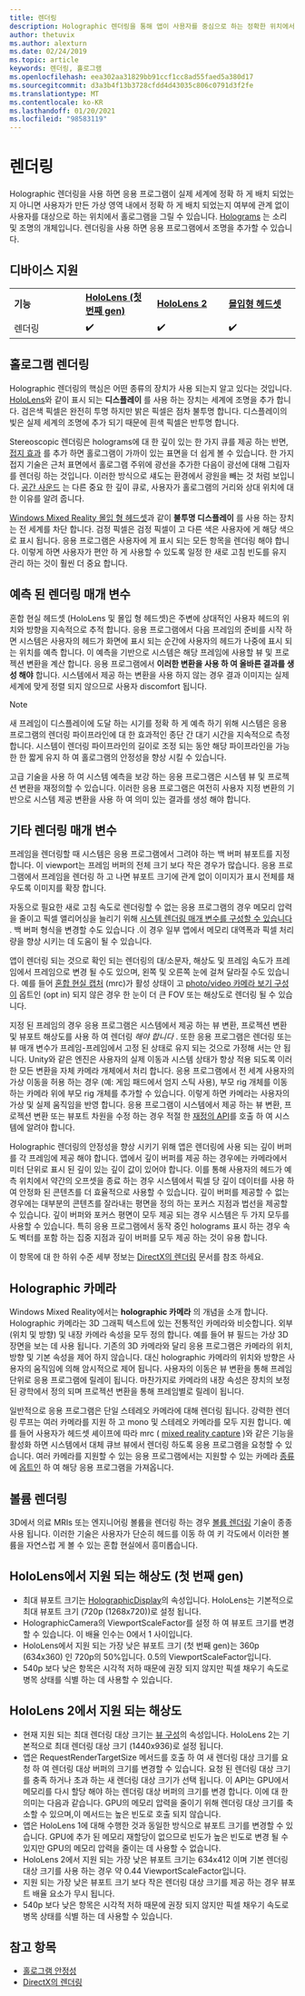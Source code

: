 ```yaml
---
title: 렌더링
description: Holographic 렌더링을 통해 앱이 사용자를 중심으로 하는 정확한 위치에서 홀로그램을 그릴 수 있도록 하는 방법을 알아봅니다.
author: thetuvix
ms.author: alexturn
ms.date: 02/24/2019
ms.topic: article
keywords: 렌더링, 홀로그램
ms.openlocfilehash: eea302aa31829bb91ccf1cc8ad55faed5a380d17
ms.sourcegitcommit: d3a3b4f13b3728cfdd4d43035c806c0791d3f2fe
ms.translationtype: MT
ms.contentlocale: ko-KR
ms.lasthandoff: 01/20/2021
ms.locfileid: "98583119"
---
```

# <a name="rendering"></a>렌더링

Holographic 렌더링을 사용 하면 응용 프로그램이 실제 세계에 정확 하 게 배치 되었는지 아니면 사용자가 만든 가상 영역 내에서 정확 하 게 배치 되었는지 여부에 관계 없이 사용자를 대상으로 하는 위치에서 홀로그램을 그릴 수 있습니다. [Holograms](../../discover/hologram.md) 는 소리 및 조명의 개체입니다. 렌더링을 사용 하면 응용 프로그램에서 조명을 추가할 수 있습니다.

## <a name="device-support"></a>디바이스 지원

<table>
    <colgroup>
    <col width="25%" />
    <col width="25%" />
    <col width="25%" />
    <col width="25%" />
    </colgroup>
    <tr>
        <td><strong>기능</strong></td>
        <td><a href="/hololens/hololens1-hardware"><strong>HoloLens (첫 번째 gen)</strong></a></td>
        <td><a href="https://docs.microsoft.com/hololens/hololens2-hardware"><strong>HoloLens 2</strong></td>
        <td><a href="../../discover/immersive-headset-hardware-details.md"><strong>몰입형 헤드셋</strong></a></td>
    </tr>
     <tr>
        <td>렌더링</td>
        <td>✔️</td>
        <td>✔️</td>
        <td>✔️</td>
    </tr>
</table>

## <a name="holographic-rendering"></a>홀로그램 렌더링

Holographic 렌더링의 핵심은 어떤 종류의 장치가 사용 되는지 알고 있다는 것입니다. [HoloLens](/hololens/hololens1-hardware)와 같이 표시 되는 **디스플레이** 를 사용 하는 장치는 세계에 조명을 추가 합니다. 검은색 픽셀은 완전히 투명 하지만 밝은 픽셀은 점차 불투명 합니다. 디스플레이의 빛은 실제 세계의 조명에 추가 되기 때문에 흰색 픽셀은 반투명 합니다.

Stereoscopic 렌더링은 holograms에 대 한 깊이 있는 한 가지 큐를 제공 하는 반면, [접지 효과](../../design/interaction-fundamentals.md) 를 추가 하면 홀로그램이 가까이 있는 표면을 더 쉽게 볼 수 있습니다. 한 가지 접지 기술은 근처 표면에서 홀로그램 주위에 광선을 추가한 다음이 광선에 대해 그림자를 렌더링 하는 것입니다. 이러한 방식으로 섀도는 환경에서 광원을 빼는 것 처럼 보입니다. [공간 사운드](../../design/spatial-sound.md) 는 다른 중요 한 깊이 큐로, 사용자가 홀로그램의 거리와 상대 위치에 대 한 이유를 알려 줍니다.

[Windows Mixed Reality 몰입 형 헤드셋](../../discover/immersive-headset-hardware-details.md)과 같이 **불투명 디스플레이** 를 사용 하는 장치는 전 세계를 차단 합니다. 검정 픽셀은 검정 픽셀이 고 다른 색은 사용자에 게 해당 색으로 표시 됩니다. 응용 프로그램은 사용자에 게 표시 되는 모든 항목을 렌더링 해야 합니다. 이렇게 하면 사용자가 편안 하 게 사용할 수 있도록 일정 한 새로 고침 빈도를 유지 관리 하는 것이 훨씬 더 중요 합니다.

## <a name="predicted-rendering-parameters"></a>예측 된 렌더링 매개 변수

혼합 현실 헤드셋 (HoloLens 및 몰입 형 헤드셋)은 주변에 상대적인 사용자 헤드의 위치와 방향을 지속적으로 추적 합니다. 응용 프로그램에서 다음 프레임의 준비를 시작 하면 시스템은 사용자의 헤드가 화면에 표시 되는 순간에 사용자의 헤드가 나중에 표시 되는 위치를 예측 합니다. 이 예측을 기반으로 시스템은 해당 프레임에 사용할 뷰 및 프로젝션 변환을 계산 합니다. 응용 프로그램에서 **이러한 변환을 사용 하 여 올바른 결과를 생성 해야** 합니다. 시스템에서 제공 하는 변환을 사용 하지 않는 경우 결과 이미지는 실제 세계에 맞게 정렬 되지 않으므로 사용자 discomfort 됩니다.

> [!NOTE]
> 새 프레임이 디스플레이에 도달 하는 시기를 정확 하 게 예측 하기 위해 시스템은 응용 프로그램의 렌더링 파이프라인에 대 한 효과적인 종단 간 대기 시간을 지속적으로 측정 합니다. 시스템이 렌더링 파이프라인의 길이로 조정 되는 동안 해당 파이프라인을 가능한 한 짧게 유지 하 여 홀로그램의 안정성을 향상 시킬 수 있습니다.

고급 기술을 사용 하 여 시스템 예측을 보강 하는 응용 프로그램은 시스템 뷰 및 프로젝션 변환을 재정의할 수 있습니다. 이러한 응용 프로그램은 여전히 사용자 지정 변환의 기반으로 시스템 제공 변환을 사용 하 여 의미 있는 결과를 생성 해야 합니다.

## <a name="other-rendering-parameters"></a>기타 렌더링 매개 변수

프레임을 렌더링할 때 시스템은 응용 프로그램에서 그려야 하는 백 버퍼 뷰포트를 지정 합니다. 이 viewport는 프레임 버퍼의 전체 크기 보다 작은 경우가 많습니다. 응용 프로그램에서 프레임을 렌더링 하 고 나면 뷰포트 크기에 관계 없이 이미지가 표시 전체를 채우도록 이미지를 확장 합니다.

자동으로 필요한 새로 고침 속도로 렌더링할 수 없는 응용 프로그램의 경우 메모리 압력을 줄이고 픽셀 앨리어싱을 늘리기 위해 [시스템 렌더링 매개 변수를 구성할 수 있습니다](/uwp/api/Windows.Graphics.Holographic.HolographicViewConfiguration#Windows_Graphics_Holographic_HolographicViewConfiguration) . 백 버퍼 형식을 변경할 수도 있습니다 .이 경우 일부 앱에서 메모리 대역폭과 픽셀 처리량을 향상 시키는 데 도움이 될 수 있습니다.

앱이 렌더링 되는 것으로 확인 되는 렌더링의 대/소문자, 해상도 및 프레임 속도가 프레임에서 프레임으로 변경 될 수도 있으며, 왼쪽 및 오른쪽 눈에 걸쳐 달라질 수도 있습니다. 예를 들어 [혼합 현실 캡처](/hololens/holographic-photos-and-videos) (mrc)가 활성 상태이 고 [photo/video 카메라 보기 구성이](/uwp/api/Windows.Graphics.Holographic.HolographicViewConfigurationKind#Windows_Graphics_Holographic_HolographicViewConfigurationKind) 옵트인 (opt in) 되지 않은 경우 한 눈이 더 큰 FOV 또는 해상도로 렌더링 될 수 있습니다.

지정 된 프레임의 경우 응용 프로그램은 시스템에서 제공 하는 뷰 변환, 프로젝션 변환 및 뷰포트 해상도를 사용 하 여 렌더링 *해야 합니다* . 또한 응용 프로그램은 렌더링 또는 뷰 매개 변수가 프레임-프레임에서 고정 된 상태로 유지 되는 것으로 가정해 서는 안 됩니다. Unity와 같은 엔진은 사용자의 실제 이동과 시스템 상태가 항상 적용 되도록 이러한 모든 변환을 자체 카메라 개체에서 처리 합니다. 응용 프로그램에서 전 세계 사용자의 가상 이동을 허용 하는 경우 (예: 게임 패드에서 엄지 스틱 사용), 부모 rig 개체를 이동 하는 카메라 위에 부모 rig 개체를 추가할 수 있습니다. 이렇게 하면 카메라는 사용자의 가상 및 실제 움직임을 반영 합니다. 응용 프로그램이 시스템에서 제공 하는 뷰 변환, 프로젝션 변환 또는 뷰포트 차원을 수정 하는 경우 적절 한 [재정의 API](/uwp/api/Windows.Graphics.Holographic.HolographicCameraPose#Windows_Graphics_Holographic_HolographicCameraPose)를 호출 하 여 시스템에 알려야 합니다.

Holographic 렌더링의 안정성을 향상 시키기 위해 앱은 렌더링에 사용 되는 깊이 버퍼를 각 프레임에 제공 해야 합니다. 앱에서 깊이 버퍼를 제공 하는 경우에는 카메라에서 미터 단위로 표시 된 깊이 있는 깊이 값이 있어야 합니다. 이를 통해 사용자의 헤드가 예측 위치에서 약간의 오프셋을 종료 하는 경우 시스템에서 픽셀 당 깊이 데이터를 사용 하 여 안정화 된 콘텐츠를 더 효율적으로 사용할 수 있습니다. 깊이 버퍼를 제공할 수 없는 경우에는 대부분의 콘텐츠를 잘라내는 평면을 정의 하는 포커스 지점과 법선을 제공할 수 있습니다. 깊이 버퍼와 포커스 평면이 모두 제공 되는 경우 시스템은 두 가지 모두를 사용할 수 있습니다. 특히 응용 프로그램에서 동작 중인 holograms 표시 하는 경우 속도 벡터를 포함 하는 집중 지점과 깊이 버퍼를 모두 제공 하는 것이 유용 합니다.

이 항목에 대 한 하위 수준 세부 정보는 [DirectX의 렌더링](../native/rendering-in-directx.md) 문서를 참조 하세요.

## <a name="holographic-cameras"></a>Holographic 카메라

Windows Mixed Reality에서는 **holographic 카메라** 의 개념을 소개 합니다. Holographic 카메라는 3D 그래픽 텍스트에 있는 전통적인 카메라와 비슷합니다. 외부 (위치 및 방향) 및 내장 카메라 속성을 모두 정의 합니다. 예를 들어 뷰 필드는 가상 3D 장면을 보는 데 사용 됩니다. 기존의 3D 카메라와 달리 응용 프로그램은 카메라의 위치, 방향 및 기본 속성을 제어 하지 않습니다. 대신 holographic 카메라의 위치와 방향은 사용자의 움직임에 의해 암시적으로 제어 됩니다. 사용자의 이동은 뷰 변환을 통해 프레임 단위로 응용 프로그램에 릴레이 됩니다. 마찬가지로 카메라의 내장 속성은 장치의 보정 된 광학에서 정의 되며 프로젝션 변환을 통해 프레임별로 릴레이 됩니다.

일반적으로 응용 프로그램은 단일 스테레오 카메라에 대해 렌더링 됩니다. 강력한 렌더링 루프는 여러 카메라를 지원 하 고 mono 및 스테레오 카메라를 모두 지원 합니다. 예를 들어 사용자가 헤드셋 셰이프에 따라 mrc ( [mixed reality capture](/hololens/holographic-photos-and-videos) )와 같은 기능을 활성화 하면 시스템에서 대체 큐브 뷰에서 렌더링 하도록 응용 프로그램을 요청할 수 있습니다. 여러 카메라를 지원할 수 있는 응용 프로그램에서는 지원할 수 있는 카메라 [종류](/uwp/api/Windows.Graphics.Holographic.HolographicViewConfigurationKind#Windows_Graphics_Holographic_HolographicViewConfigurationKind) 에 [옵트인](/uwp/api/Windows.Graphics.Holographic.HolographicViewConfiguration#Windows_Graphics_Holographic_HolographicViewConfiguration) 하 여 해당 응용 프로그램을 가져옵니다.

## <a name="volume-rendering"></a>볼륨 렌더링

3D에서 의료 MRIs 또는 엔지니어링 볼륨을 렌더링 하는 경우 [볼륨 렌더링](volume-rendering.md) 기술이 종종 사용 됩니다. 이러한 기술은 사용자가 단순히 헤드를 이동 하 여 키 각도에서 이러한 볼륨을 자연스럽 게 볼 수 있는 혼합 현실에서 흥미롭습니다.

## <a name="supported-resolutions-on-hololens-first-gen"></a>HoloLens에서 지원 되는 해상도 (첫 번째 gen)

* 최대 뷰포트 크기는 [HolographicDisplay](/uwp/api/windows.graphics.holographic.holographicdisplay)의 속성입니다. HoloLens는 기본적으로 최대 뷰포트 크기 (720p (1268x720))로 설정 됩니다.
* HolographicCamera의 ViewportScaleFactor를 설정 하 여 뷰포트 크기를 변경할 수 있습니다. 이 배율 인수는 0에서 1 사이입니다.
* HoloLens에서 지원 되는 가장 낮은 뷰포트 크기 (첫 번째 gen)는 360p (634x360) 인 720p의 50%입니다. 0.5의 ViewportScaleFactor입니다.
* 540p 보다 낮은 항목은 시각적 저하 때문에 권장 되지 않지만 픽셀 채우기 속도로 병목 상태를 식별 하는 데 사용할 수 있습니다.

## <a name="supported-resolutions-on-hololens-2"></a>HoloLens 2에서 지원 되는 해상도

* 현재 지원 되는 최대 렌더링 대상 크기는 [뷰 구성](/uwp/api/Windows.Graphics.Holographic.HolographicViewConfiguration#Windows_Graphics_Holographic_HolographicViewConfiguration)의 속성입니다. HoloLens 2는 기본적으로 최대 렌더링 대상 크기 (1440x936)로 설정 됩니다.
* 앱은 RequestRenderTargetSize 메서드를 호출 하 여 새 렌더링 대상 크기를 요청 하 여 렌더링 대상 버퍼의 크기를 변경할 수 있습니다. 요청 된 렌더링 대상 크기를 충족 하거나 초과 하는 새 렌더링 대상 크기가 선택 됩니다. 이 API는 GPU에서 메모리를 다시 할당 해야 하는 렌더링 대상 버퍼의 크기를 변경 합니다. 이에 대 한 의미는 다음과 같습니다. GPU의 메모리 압력을 줄이기 위해 렌더링 대상 크기를 축소할 수 있으며,이 메서드는 높은 빈도로 호출 되지 않습니다.
* 앱은 HoloLens 1에 대해 수행한 것과 동일한 방식으로 뷰포트 크기를 변경할 수 있습니다. GPU에 추가 된 메모리 재할당이 없으므로 빈도가 높은 빈도로 변경 될 수 있지만 GPU의 메모리 압력을 줄이는 데 사용할 수 없습니다.
* HoloLens 2에서 지원 되는 가장 낮은 뷰포트 크기는 634x412 이며 기본 렌더링 대상 크기를 사용 하는 경우 약 0.44 ViewportScaleFactor입니다.
* 지원 되는 가장 낮은 뷰포트 크기 보다 작은 렌더링 대상 크기를 제공 하는 경우 뷰포트 배율 요소가 무시 됩니다.
* 540p 보다 낮은 항목은 시각적 저하 때문에 권장 되지 않지만 픽셀 채우기 속도로 병목 상태를 식별 하는 데 사용할 수 있습니다.



## <a name="see-also"></a>참고 항목
* [홀로그램 안정성](hologram-stability.md)
* [DirectX의 렌더링](../native/rendering-in-directx.md)